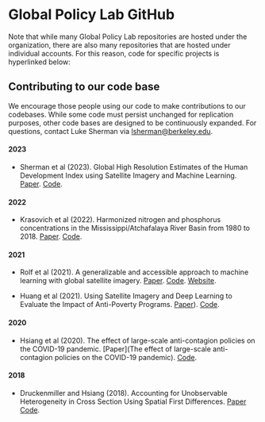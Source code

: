 # Global Policy Lab GitHub
Note that while many Global Policy Lab repositories are hosted under the organization, there are also many repositories that are hosted under individual accounts. For this reason, code for specific projects is hyperlinked below:

## Contributing to our code base
We encourage those people using our code to make contributions to our codebases. While some code must persist unchanged for replication purposes, other code bases are designed to be continuously expanded. For questions, contact Luke Sherman via lsherman@berkeley.edu.

#### 2023
- Sherman et al (2023). Global High Resolution Estimates of the Human Development Index using Satellite Imagery and Machine Learning. [Paper](https://www.nber.org/papers/w31044). [Code](https://github.com/lukesherman/hdi_downscaling_mosaiks).

#### 2022
- Krasovich et al (2022). Harmonized nitrogen and phosphorus concentrations in the Mississippi/Atchafalaya River Basin from 1980 to 2018. [Paper](https://www.nature.com/articles/s41597-022-01650-6). [Code](https://doi.org/10.4211/hs.9547035cf37940eb9b500b7994a378a1).

#### 2021
- Rolf et al (2021). A generalizable and accessible approach to machine learning with global satellite imagery. [Paper](https://www.nature.com/articles/s41467-021-24638-z). [Code](https://github.com/Global-Policy-Lab/mosaiks-paper). [Website](mosaiks.org).

- Huang et al (2021). Using Satellite Imagery and Deep Learning to Evaluate the Impact of Anti-Poverty Programs. [Paper](https://www.nber.org/papers/w29105)). [Code](https://github.com/luna983/beyond-nightlight).

#### 2020
- Hsiang et al (2020). The effect of large-scale anti-contagion policies on the COVID-19 pandemic. [Paper](The effect of large-scale anti-contagion policies on the COVID-19 pandemic). [Code](https://codeocean.com/capsule/1887579/tree/v1).

#### 2018
- Druckenmiller and Hsiang (2018). Accounting for Unobservable Heterogeneity in Cross Section Using Spatial First Differences. [Paper](https://www.nber.org/papers/w25177) [Code](https://github.com/hdruckenmiller/SFD).

